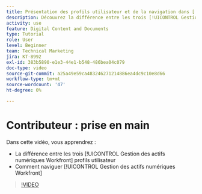 ```yaml
---
title: Présentation des profils utilisateur et de la navigation dans [!UICONTROL Gestion des actifs numériques Workfront]
description: Découvrez la différence entre les trois [!UICONTROL Gestion des actifs numériques Workfront] profils utilisateur et navigation [!UICONTROL Gestion des actifs numériques Workfront].
activity: use
feature: Digital Content and Documents
type: Tutorial
role: User
level: Beginner
team: Technical Marketing
jira: KT-8992
exl-id: 383b5890-e1e3-44e1-b548-486bea04c079
doc-type: video
source-git-commit: a25a49e59ca483246271214886ea4dc9c10e8d66
workflow-type: tm+mt
source-wordcount: '47'
ht-degree: 0%

---
```


# Contributeur : prise en main

Dans cette vidéo, vous apprendrez :

* La différence entre les trois [!UICONTROL Gestion des actifs numériques Workfront] profils utilisateur
* Comment naviguer [!UICONTROL Gestion des actifs numériques Workfront]

>[!VIDEO](https://video.tv.adobe.com/v/335252/?quality=12&learn=on)
